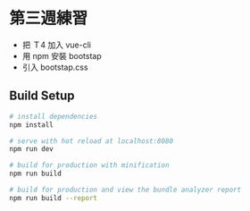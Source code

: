 # 第三週練習
- 把 Ｔ4 加入 vue-cli
- 用 npm 安裝 bootstap 
- 引入 bootstap.css

## Build Setup

``` bash
# install dependencies
npm install

# serve with hot reload at localhost:8080
npm run dev

# build for production with minification
npm run build

# build for production and view the bundle analyzer report
npm run build --report
```

